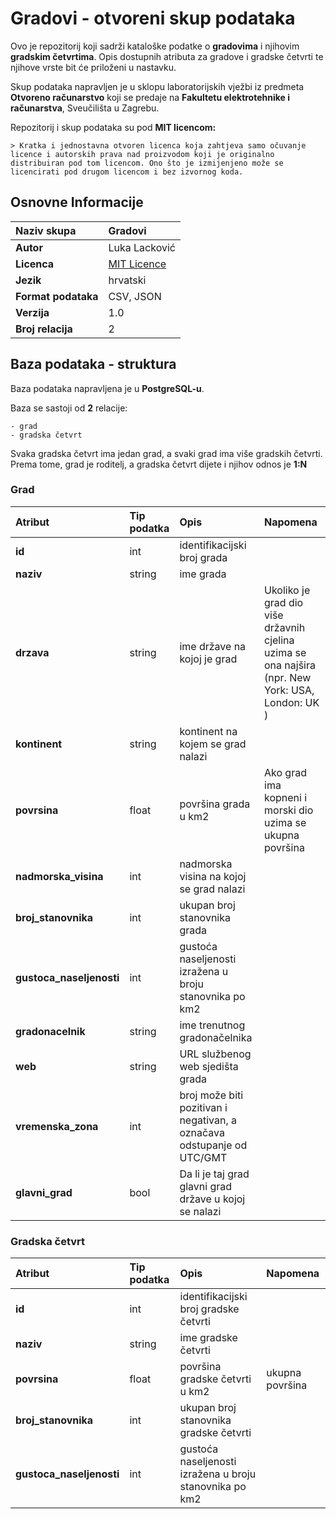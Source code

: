 # Gradovi - otvoreni skup podataka

Ovo je repozitorij koji sadrži kataloške podatke o **gradovima** i njihovim **gradskim četvrtima**. Opis dostupnih atributa za gradove i gradske četvrti te njihove vrste bit će priloženi u nastavku.

Skup podataka napravljen je u sklopu laboratorijskih vježbi iz predmeta **Otvoreno računarstvo** koji se predaje na **Fakultetu elektrotehnike i računarstva**, Sveučilišta u Zagrebu.

Repozitorij i skup podataka su pod **MIT licencom:**

	> Kratka i jednostavna otvoren licenca koja zahtjeva samo očuvanje licence i autorskih prava nad proizvodom koji je originalno distribuiran pod tom licencom. Ono što je izmijenjeno može se licencirati pod drugom licencom i bez izvornog koda.
	
## Osnovne Informacije

| **Naziv skupa** | Gradovi |
| :--- | :--- |
| **Autor** | Luka Lacković |
| **Licenca** | [MIT Licence](https://opensource.org/licenses/MIT) |
| **Jezik** | hrvatski |
| **Format podataka** | CSV, JSON |
| **Verzija** | 1.0 |
| **Broj relacija** | 2 |


## Baza podataka - struktura

Baza podataka napravljena je u **PostgreSQL-u**.

Baza se sastoji od **2** relacije:

	- grad
	- gradska četvrt
	
Svaka gradska četvrt ima jedan grad, a svaki grad ima više gradskih četvrti. Prema tome, grad je roditelj, a gradska četvrt dijete i njihov odnos je **1:N**

### Grad

| Atribut | Tip podatka | Opis | Napomena |
| :--- | :--- | :--- | :--- |
| **id** | int | identifikacijski broj grada |  |
|**naziv**| string | ime grada |  |
|**drzava**| string | ime države na kojoj je grad | Ukoliko je grad dio više državnih cjelina uzima se ona najšira (npr. New York: USA, London: UK ) |
|**kontinent**| string | kontinent na kojem se grad nalazi | |
|**povrsina**| float | površina grada u km2 | Ako grad ima kopneni i morski dio uzima se ukupna površina |
|**nadmorska_visina**| int | nadmorska visina na kojoj se grad nalazi |  |
|**broj_stanovnika**| int | ukupan broj stanovnika grada |  |
|**gustoca_naseljenosti**| int | gustoća naseljenosti izražena u broju stanovnika po km2 ||
|**gradonacelnik**| string | ime trenutnog gradonačelnika |  |
|**web**| string | URL službenog web sjedišta grada |  |
|**vremenska_zona**| int | broj može biti pozitivan i negativan, a označava odstupanje od UTC/GMT |  |
|**glavni_grad**| bool | Da li je taj grad glavni grad države u kojoj se nalazi |  |	


### Gradska četvrt

| Atribut | Tip podatka | Opis | Napomena |
| :--- | :--- | :--- | :--- |
| **id** | int | identifikacijski broj gradske četvrti |  |
| **naziv** | string | ime gradske četvrti |  |
| **povrsina** | float | površina gradske četvrti u km2| ukupna površina |
| **broj_stanovnika** | int | ukupan broj stanovnika gradske četvrti |  |
| **gustoca_naseljenosti** | int | gustoća naseljenosti izražena u broju stanovnika po km2 |  |

	